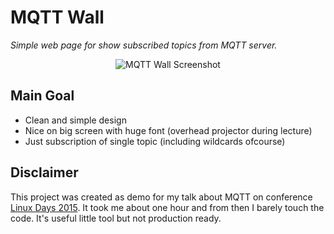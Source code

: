 # MQTT Wall

*Simple web page for show subscribed topics from MQTT server.*

<p align="center">
<img src="https://raw.githubusercontent.com/bastlirna/mqtt-wall/master/screenshot.png" alt="MQTT Wall Screenshot">
</p>

## Main Goal

- Clean and simple design
- Nice on big screen with huge font (overhead projector during lecture)
- Just subscription of single topic (including wildcards ofcourse)

## Disclaimer

This project was created as demo for my talk about MQTT on conference [Linux Days 2015](https://www.linuxdays.cz/2015/en/). It took me about one hour and from then I barely touch the code. It's useful little tool but not production ready.
